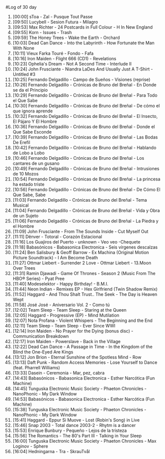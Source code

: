 #Log of 30 day

1. [00:00] sToa - Zal - Pusque Tout Passe
1. [09:50] Lucybell - Sesion Futura - Milagro
1. [09:53] Max Richter - 24 Postcards in Full Colour - H In New England
1. [09:55] Korn - Issues - Trash
1. [09:59] The Honey Trees - Wake the Earth - Orchard
1. [10:03] Dead Can Dance - Into the Labyrinth - How Fortunate the Man With None
1. [10:11] Vieux Farka Touré - Fondo - Fafa
1. [10:16] Iron Maiden - Flight 666 (CD1) - Revelations
1. [10:23] Ophelia's Dream - Not A Second Time - Interlude II
1. [10:24] John Frusciante - Niandra LaDes And Usually Just A T-Shirt - Untitled #3
1. [10:25] Fernando Delgadillo - Campo de Sueños - Visiones (reprise)
1. [10:26] Fernando Delgadillo - Crónicas de Bruno del Breñal - En Donde se da el Principio
1. [10:29] Fernando Delgadillo - Crónicas de Bruno del Breñal - Para Todo el Que Sabe
1. [10:30] Fernando Delgadillo - Crónicas de Bruno del Breñal - De cómo el que ignora aprende
1. [10:32] Fernando Delgadillo - Crónicas de Bruno del Breñal - El Insecto, El Pájaro Y El Hombre
1. [10:36] Fernando Delgadillo - Crónicas de Bruno del Breñal - Donde el Que Sabe Esconde
1. [10:39] Fernando Delgadillo - Crónicas de Bruno del Breñal - Las Bodas De Erefil
1. [10:42] Fernando Delgadillo - Crónicas de Bruno del Breñal - Hablando de Lobo a Lobo
1. [10:46] Fernando Delgadillo - Crónicas de Bruno del Breñal - Los cantares de un gusano
1. [10:49] Fernando Delgadillo - Crónicas de Bruno del Breñal - Intrusiones de 10 Mozos
1. [10:54] Fernando Delgadillo - Crónicas de Bruno del Breñal - La princesa ha estado triste
1. [10:56] Fernando Delgadillo - Crónicas de Bruno del Breñal - De Cómo El Que Sabe, Sabe
1. [11:03] Fernando Delgadillo - Crónicas de Bruno del Breñal - Tema Musical
1. [11:04] Fernando Delgadillo - Crónicas de Bruno del Breñal - Vida y Obra de un Sujeto
1. [11:06] Fernando Delgadillo - Crónicas de Bruno del Breñal - La Piedra y el Hombre
1. [11:09] John Frusciante - From The Sounds Inside - Cut Myself Out
1. [11:11] Dënver - Totoral - Corazón Estacional
1. [11:16] Los Guajiros del Puerto - unknown - Veo veo -Chequete
1. [11:18] Babasónicos - Babasonica Electronica - Seis vírgenes descalzas
1. [11:24] Ben Salisbury & Geoff Barrow - Ex Machina (Original Motion Picture Soundtrack) - I Am Become Death
1. [11:27] Ottmar Liebert - Surrender 2 Love - Ottmar Liebert - 13.Moon Over Trees
1. [11:31] Ramin Djawadi - Game Of Thrones - Season 2 (Music From The HBO® Series) - Pyat Pree
1. [11:40] Modeselektor - Happy Birthday! - B.M.I.
1. [11:44] Neon Indian - Remixes EP - Hex Girlfriend (Twin Shadow Remix)
1. [11:52] Haggard - And Thou Shalt Trust.. The Seek - The Day is Heaven Wept
1. [11:58] José José - Aniversario Vol. 2 - Como tú
1. [12:02] Team Sleep - Team Sleep - Staring at the Queen
1. [12:05] Haggard - Progressive (EP) - Mind Mutilation
1. [12:07] Nota Profana - Violent Whispers - The Beginning and the End
1. [12:11] Team Sleep - Team Sleep - Ever Since WWI
1. [12:14] Iron Maiden - No Prayer for the Dying (bonus disc) - Communication Breakdown
1. [12:17] Iron Maiden - Powerslave - Back in the Village
1. [12:22] Dead Can Dance - A Passage in Time - In the Kingdom of the Blind the One-Eyed Are Kings
1. [13:12] Jon Brion - Eternal Sunshine of the Spotless Mind - Row
1. [13:13] Daft Punk - Random Access Memories - Lose Yourself to Dance (feat. Pharrell Williams)
1. [13:33] Dasein - Ceremonia - Mar, pez, cabra
1. [14:43] Babasónicos - Babasonica Electronica - Esther Narcótica (Fun Machine)
1. [14:45] Tunguska Electronic Music Society - Phaeton Chronicles - NanoPhonic - My Dark Window
1. [14:53] Babasónicos - Babasonica Electronica - Esther Narcótica (Fun Machine)
1. [15:38] Tunguska Electronic Music Society - Phaeton Chronicles - NanoPhonic - My Dark Window
1. [15:41] Haggard - Eppur Si Muove - Lost (Robin's Song) in Live
1. [15:46] Snap 2003 - Total dance 2003-2 - Rhytm is a dancer
1. [15:53] Enrique Bunbury - Pequeño - Lejos de la tristeza
1. [15:56] The Romantics - The 80's Part III - Talking in Your Sleep
1. [16:00] Tunguska Electronic Music Society - Phaeton Chronicles - Max Loginov - Sphere
1. [16:04] Hedningarna - Tra - SkrauTvål
